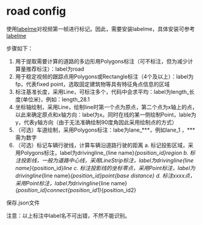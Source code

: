 # road config

使用[labelme](https://github.com/wkentaro/labelme)对视频第一帧进行标记。因此，需要安装labelme，具体安装可参考[labelme](https://github.com/wkentaro/labelme)

步骤如下：
1. 用于提取需要计算的道路的多边形用Polygons标注（可不标注，但为减少计算量推荐标注）：label为road
2. 用于稳定视频的跟踪点用Polygons或Rectangle标注（4个及以上）：label为fp，代表fixed point，选取固定建筑物等具有特征角点信息的区域
3. 标注基准长度，采用Line，可标注多个，代码中会求平均：label为length_长度(单位米)，例如：length_28.1 
4. 坐标轴绘制，采用Line，绘制line时第一个点为原点，第二个点为x轴上的点，以此来确定原点和x轴方向：label为x。同时在线的某一侧绘制Point，lable为y，代表y轴方向（由于无法准确绘制90度角因此采用绘制点的方式）
5. （可选）车道绘制，采用Polygons标注：labe为lane_***，例如lane_1 ，***需为数字
6. （可选）标记车辆行驶线，计算车辆沿道路行驶的距离
  a. 标记投影区域，采用Polygons标注，label为drivingline_{line name}_{position_id}_region
  b. 标注投影线，一般为道路中心线，采用LineStrip标注，label为drivingline_{line name}_{position_id}_line
  c. 标注投影线的坐标零点，采用Point标注，label为drivingline_{line name}_{position_id}_point_{base distance}
  d. 标注xxxx点，采用Point标注，label为drivingline_{line name}_{position_id}_connect_{position_id1}_{position_id2}

保存.json文件

注意：以上标注中label名不可出错，不然不能识别。